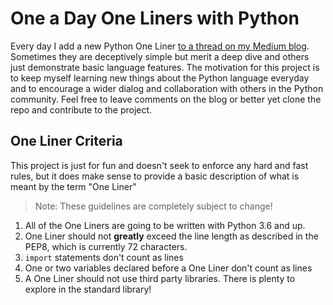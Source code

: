 # One a Day One Liners with Python

Every day I add a new Python One Liner [to a thread on my Medium blog](https://medium.com/@jeremyfromearth/one-a-day-one-liners-with-python-2b2147611c6). Sometimes they are deceptively simple but merit a deep dive and others just demonstrate basic language features. The motivation for this project is to keep myself learning new things about the Python language everyday and to encourage a wider dialog and collaboration with others in the Python community. Feel free to leave comments on the blog or better yet clone the repo and contribute to the project.

## One Liner Criteria
This project is just for fun and doesn't seek to enforce any hard and fast rules, but it does make sense to provide a basic description of what is meant by the term "One Liner"

> Note: These guidelines are completely subject to change!

1. All of the One Liners are going to be written with Python 3.6 and up.
1. One Liner should not __greatly__ exceed the line length as described in the PEP8, which is currently 72 characters.
1. `import` statements don't count as lines
1. One or two variables declared before a One Liner don't count as lines
1. A One Liner should not use third party libraries. There is plenty to explore in the standard library!
